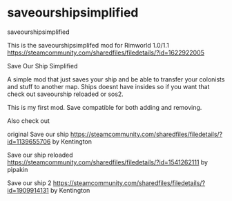 # saveourshipsimplified
saveourshipsimplified

This is the saveourshipsimplifed mod for Rimworld 1.0/1.1
https://steamcommunity.com/sharedfiles/filedetails/?id=1622922005

Save Our Ship Simplified

A simple mod that just saves your ship and be able to transfer your colonists and stuff to another map.
Ships doesnt have insides so if you want that check out saveourship reloaded or sos2.

This is my first mod. Save compatible for both adding and removing.

Also check out

original
Save our ship
https://steamcommunity.com/sharedfiles/filedetails/?id=1139655706
by Kentington

Save our ship reloaded
https://steamcommunity.com/sharedfiles/filedetails/?id=1541262111
by pipakin

Save our ship 2
https://steamcommunity.com/sharedfiles/filedetails/?id=1909914131
by Kentington
